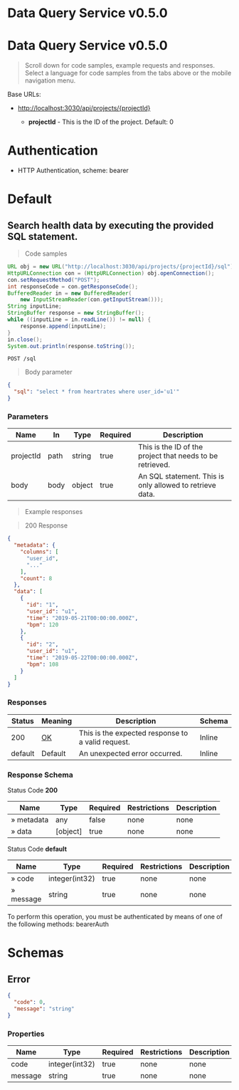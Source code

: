 
# Data Query Service v0.5.0



<h1 id="data-query-service">Data Query Service v0.5.0</h1>

> Scroll down for code samples, example requests and responses. Select a language for code samples from the tabs above or the mobile navigation menu.

Base URLs:

* <a href="http://localhost:3030/api/projects/{projectId}">http://localhost:3030/api/projects/{projectId}</a>

    * **projectId** - This is the ID of the project. Default: 0

# Authentication

- HTTP Authentication, scheme: bearer 

<h1 id="data-query-service-default">Default</h1>

## Search health data by executing the provided SQL statement.

> Code samples

```java
URL obj = new URL("http://localhost:3030/api/projects/{projectId}/sql");
HttpURLConnection con = (HttpURLConnection) obj.openConnection();
con.setRequestMethod("POST");
int responseCode = con.getResponseCode();
BufferedReader in = new BufferedReader(
    new InputStreamReader(con.getInputStream()));
String inputLine;
StringBuffer response = new StringBuffer();
while ((inputLine = in.readLine()) != null) {
    response.append(inputLine);
}
in.close();
System.out.println(response.toString());

```

`POST /sql`

> Body parameter

```json
{
  "sql": "select * from heartrates where user_id='u1'"
}
```

<h3 id="search-health-data-by-executing-the-provided-sql-statement.-parameters">Parameters</h3>

|Name|In|Type|Required|Description|
|---|---|---|---|---|
|projectId|path|string|true|This is the ID of the project that needs to be retrieved.|
|body|body|object|true|An SQL statement. This is only allowed to retrieve data.|

> Example responses

> 200 Response

```json
{
  "metadata": {
    "columns": [
      "user_id",
      "..."
    ],
    "count": 8
  },
  "data": [
    {
      "id": "1",
      "user_id": "u1",
      "time": "2019-05-21T00:00:00.000Z",
      "bpm": 120
    },
    {
      "id": "2",
      "user_id": "u1",
      "time": "2019-05-22T00:00:00.000Z",
      "bpm": 108
    }
  ]
}
```

<h3 id="search-health-data-by-executing-the-provided-sql-statement.-responses">Responses</h3>

|Status|Meaning|Description|Schema|
|---|---|---|---|
|200|[OK](https://tools.ietf.org/html/rfc7231#section-6.3.1)|This is the expected response to a valid request.|Inline|
|default|Default|An unexpected error occurred.|Inline|

<h3 id="search-health-data-by-executing-the-provided-sql-statement.-responseschema">Response Schema</h3>

Status Code **200**

|Name|Type|Required|Restrictions|Description|
|---|---|---|---|---|
|» metadata|any|false|none|none|
|» data|[object]|true|none|none|

Status Code **default**

|Name|Type|Required|Restrictions|Description|
|---|---|---|---|---|
|» code|integer(int32)|true|none|none|
|» message|string|true|none|none|

<aside class="warning">
To perform this operation, you must be authenticated by means of one of the following methods:
bearerAuth
</aside>

# Schemas

<h2 id="tocS_Error">Error</h2>

<a id="schemaerror"></a>
<a id="schema_Error"></a>
<a id="tocSerror"></a>
<a id="tocserror"></a>

```json
{
  "code": 0,
  "message": "string"
}

```

### Properties

|Name|Type|Required|Restrictions|Description|
|---|---|---|---|---|
|code|integer(int32)|true|none|none|
|message|string|true|none|none|

